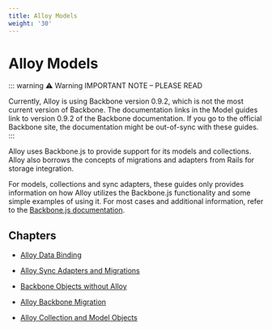 ```yaml
---
title: Alloy Models
weight: '30'
---
```


# Alloy Models

::: warning ⚠️ Warning
IMPORTANT NOTE – PLEASE READ

Currently, Alloy is using Backbone version 0.9.2, which is not the most current version of Backbone. The documentation links in the Model guides link to version 0.9.2 of the Backbone documentation. If you go to the official Backbone site, the documentation might be out-of-sync with these guides.
:::

Alloy uses Backbone.js to provide support for its models and collections. Alloy also borrows the concepts of migrations and adapters from Rails for storage integration.

For models, collections and sync adapters, these guides only provides information on how Alloy utilizes the Backbone.js functionality and some simple examples of using it. For most cases and additional information, refer to the [Backbone.js documentation](http://docs.appcelerator.com/backbone/0.9.2/).

## Chapters

* [Alloy Data Binding](/guide/Alloy_Framework/Alloy_Guide/Alloy_Models/Alloy_Data_Binding/)

* [Alloy Sync Adapters and Migrations](/guide/Alloy_Framework/Alloy_Guide/Alloy_Models/Alloy_Sync_Adapters_and_Migrations/)

* [Backbone Objects without Alloy](/guide/Alloy_Framework/Alloy_Guide/Alloy_Models/Backbone_Objects_without_Alloy/)

* [Alloy Backbone Migration](/guide/Alloy_Framework/Alloy_Guide/Alloy_Models/Alloy_Backbone_Migration/)

* [Alloy Collection and Model Objects](/guide/Alloy_Framework/Alloy_Guide/Alloy_Models/Alloy_Collection_and_Model_Objects/)
